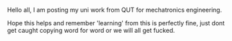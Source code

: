 Hello all, I am posting my uni work from QUT for mechatronics engineering.

Hope this helps and remember 'learning' from this is perfectly fine, just dont get caught copying word for word or we will all get fucked.
